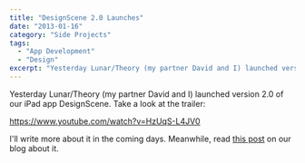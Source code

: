 ```yaml
---
title: "DesignScene 2.0 Launches"
date: "2013-01-16"
category: "Side Projects"
tags:
  - "App Development"
  - "Design"
excerpt: "Yesterday Lunar/Theory (my partner David and I) launched version 2.0 of our iPad app DesignScene. Take a look at the trailer…"
---
```


Yesterday Lunar/Theory (my partner David and I) launched version 2.0 of our iPad app DesignScene. Take a look at the trailer:

https://www.youtube.com/watch?v=HzUqS-L4JV0

I'll write more about it in the coming days. Meanwhile, read [this post](http://blog.lunar-theory.com/post/40517565743/introducing-designsene-v2) on our blog about it.

